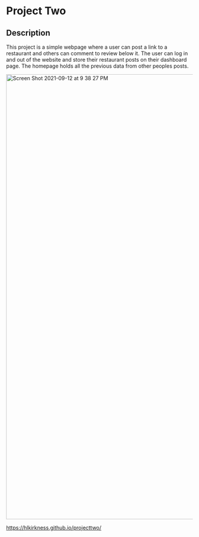 # Project Two

## Description
This project is a simple webpage where a user can post a link to a restaurant and others can comment to review below it. The user can log in and out of the website and store their restaurant posts on their dashboard page. The homepage holds all the previous data from other peoples posts.

<img width="1200" alt="Screen Shot 2021-09-12 at 9 38 27 PM" src="https://user-images.githubusercontent.com/82121810/133011746-97baf6ae-0e2e-4160-b13b-1ea2db12162e.png">

https://hlkirkness.github.io/projecttwo/
